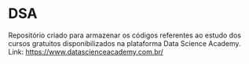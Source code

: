 # DSA
Repositório criado para armazenar os códigos referentes ao estudo dos cursos gratuitos disponibilizados na plataforma Data Science Academy. Link: https://www.datascienceacademy.com.br/
